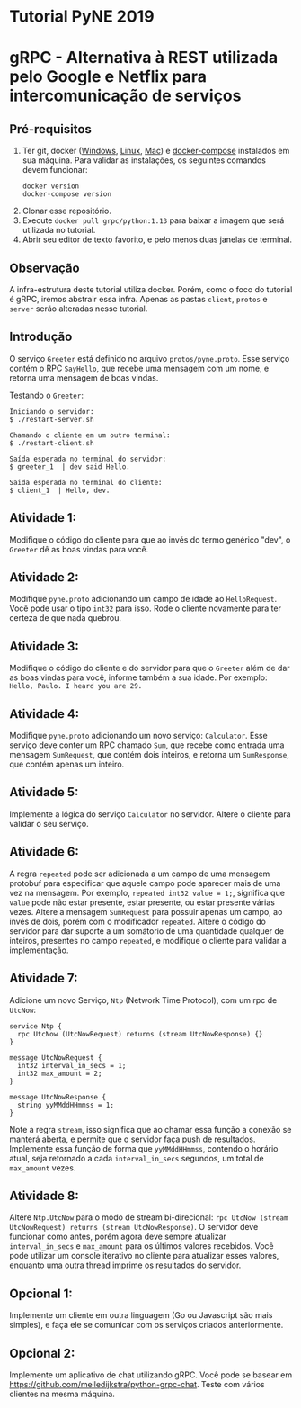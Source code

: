 # Tutorial PyNE 2019

# gRPC - Alternativa à REST utilizada pelo Google e Netflix para intercomunicação de serviços

## Pré-requisitos
1. Ter git, docker ([Windows](https://hub.docker.com/editions/community/docker-ce-desktop-windows), [Linux](https://docs.docker.com/install/linux/docker-ce/ubuntu/), [Mac](https://hub.docker.com/editions/community/docker-ce-desktop-mac)) e [docker-compose](https://docs.docker.com/compose/install/) instalados em sua máquina.
   Para validar as instalações, os seguintes comandos devem funcionar:
   ```
   docker version
   docker-compose version
   ```
2. Clonar esse repositório.
3. Execute `docker pull grpc/python:1.13` para baixar a imagem que será utilizada no tutorial.
4. Abrir seu editor de texto favorito, e pelo menos duas janelas de terminal.

## Observação
A infra-estrutura deste tutorial utiliza docker. Porém, como o foco do tutorial é gRPC, iremos abstrair essa infra. Apenas as pastas `client`, `protos` e `server` serão alteradas nesse tutorial.

## Introdução
O serviço `Greeter` está definido no arquivo `protos/pyne.proto`. Esse serviço contém o RPC `SayHello`,
que recebe uma mensagem com um nome, e retorna uma mensagem de boas vindas.

Testando o `Greeter`:
```
Iniciando o servidor:
$ ./restart-server.sh

Chamando o cliente em um outro terminal:
$ ./restart-client.sh

Saída esperada no terminal do servidor:
$ greeter_1  | dev said Hello.

Saida esperada no terminal do cliente:
$ client_1  | Hello, dev.
```

## Atividade 1:
Modifique o código do cliente para que ao invés do termo genérico "dev", o `Greeter` dê as boas vindas para você.

## Atividade 2:
Modifique `pyne.proto` adicionando um campo de idade ao `HelloRequest`. Você pode usar o tipo `int32` para isso. Rode o cliente novamente para ter certeza de que nada quebrou.

## Atividade 3:
Modifique o código do cliente e do servidor para que o `Greeter` além de dar as boas vindas para você, informe também a sua idade. Por exemplo:
`Hello, Paulo. I heard you are 29.`

## Atividade 4:
Modifique `pyne.proto` adicionando um novo serviço: `Calculator`. Esse serviço deve conter um RPC chamado `Sum`, que recebe como entrada uma mensagem `SumRequest`, que contém dois inteiros, e retorna um `SumResponse`, que contém apenas um inteiro.

## Atividade 5:
Implemente a lógica do serviço `Calculator` no servidor. Altere o cliente para validar o seu serviço.

## Atividade 6:
A regra `repeated` pode ser adicionada a um campo de uma mensagem protobuf para especificar que aquele campo pode aparecer mais de uma vez na mensagem. Por exemplo, `repeated int32 value = 1;`, significa que `value` pode não estar presente, estar presente, ou estar presente várias vezes.
Altere a mensagem `SumRequest` para possuir apenas um campo, ao invés de dois, porém com o modificador `repeated`. Altere o código do servidor para dar suporte a um somátorio de uma quantidade qualquer de inteiros, presentes no campo `repeated`, e modifique o cliente para validar a implementação.

## Atividade 7:
Adicione um novo Serviço, `Ntp` (Network Time Protocol), com um rpc de `UtcNow`:
```
service Ntp {
  rpc UtcNow (UtcNowRequest) returns (stream UtcNowResponse) {}
}

message UtcNowRequest {
  int32 interval_in_secs = 1;
  int32 max_amount = 2;
}

message UtcNowResponse {
  string yyMMddHHmmss = 1;
}
```
Note a regra `stream`, isso significa que ao chamar essa função a conexão se manterá aberta, e permite que o servidor faça push de resultados. Implemente essa função de forma que `yyMMddHHmmss`, contendo o horário atual, seja retornado a cada `interval_in_secs` segundos, um total de `max_amount` vezes.

## Atividade 8:
Altere `Ntp.UtcNow` para o modo de stream bi-direcional: `rpc UtcNow (stream UtcNowRequest) returns (stream UtcNowResponse)`. O servidor deve funcionar como antes, porém agora deve sempre atualizar `interval_in_secs` e `max_amount` para os últimos valores recebidos. Você pode utilizar um console iterativo no cliente para atualizar esses valores, enquanto uma outra thread imprime os resultados do servidor.

## Opcional 1:
Implemente um cliente em outra linguagem (Go ou Javascript são mais simples), e faça ele se comunicar com os serviços criados anteriormente.

## Opcional 2:
Implemente um aplicativo de chat utilizando gRPC. Você pode se basear em https://github.com/melledijkstra/python-grpc-chat. Teste com vários clientes na mesma máquina.
